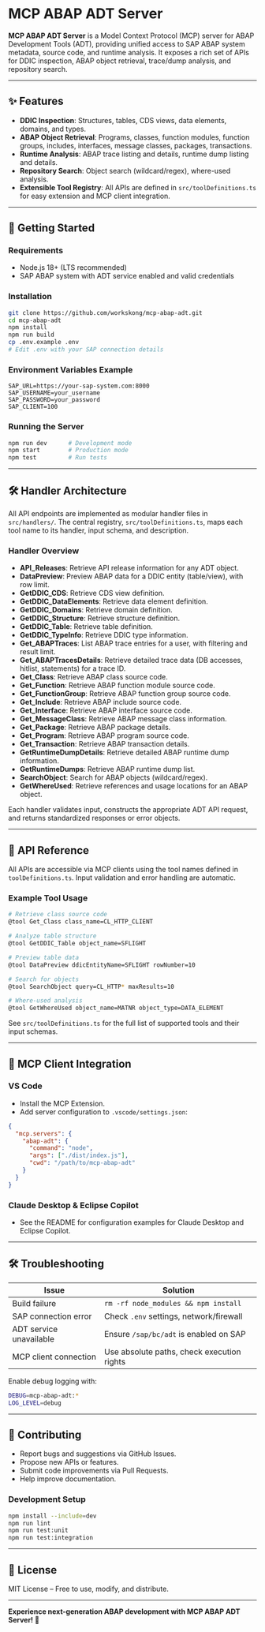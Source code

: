 # MCP ABAP ADT Server

**MCP ABAP ADT Server** is a Model Context Protocol (MCP) server for ABAP Development Tools (ADT), providing unified access to SAP ABAP system metadata, source code, and runtime analysis. It exposes a rich set of APIs for DDIC inspection, ABAP object retrieval, trace/dump analysis, and repository search.

---

## ✨ Features

- **DDIC Inspection**: Structures, tables, CDS views, data elements, domains, and types.
- **ABAP Object Retrieval**: Programs, classes, function modules, function groups, includes, interfaces, message classes, packages, transactions.
- **Runtime Analysis**: ABAP trace listing and details, runtime dump listing and details.
- **Repository Search**: Object search (wildcard/regex), where-used analysis.
- **Extensible Tool Registry**: All APIs are defined in `src/toolDefinitions.ts` for easy extension and MCP client integration.

---

## 🚀 Getting Started

### Requirements

- Node.js 18+ (LTS recommended)
- SAP ABAP system with ADT service enabled and valid credentials

### Installation

```bash
git clone https://github.com/workskong/mcp-abap-adt.git
cd mcp-abap-adt
npm install
npm run build
cp .env.example .env
# Edit .env with your SAP connection details
```

### Environment Variables Example

```env
SAP_URL=https://your-sap-system.com:8000
SAP_USERNAME=your_username
SAP_PASSWORD=your_password
SAP_CLIENT=100
```

### Running the Server

```bash
npm run dev      # Development mode
npm start        # Production mode
npm test         # Run tests
```

---

## 🛠 Handler Architecture

All API endpoints are implemented as modular handler files in `src/handlers/`. The central registry, `src/toolDefinitions.ts`, maps each tool name to its handler, input schema, and description.

### Handler Overview

- **API_Releases**: Retrieve API release information for any ADT object.
- **DataPreview**: Preview ABAP data for a DDIC entity (table/view), with row limit.
- **GetDDIC_CDS**: Retrieve CDS view definition.
- **GetDDIC_DataElements**: Retrieve data element definition.
- **GetDDIC_Domains**: Retrieve domain definition.
- **GetDDIC_Structure**: Retrieve structure definition.
- **GetDDIC_Table**: Retrieve table definition.
- **GetDDIC_TypeInfo**: Retrieve DDIC type information.
- **Get_ABAPTraces**: List ABAP trace entries for a user, with filtering and result limit.
- **Get_ABAPTracesDetails**: Retrieve detailed trace data (DB accesses, hitlist, statements) for a trace ID.
- **Get_Class**: Retrieve ABAP class source code.
- **Get_Function**: Retrieve ABAP function module source code.
- **Get_FunctionGroup**: Retrieve ABAP function group source code.
- **Get_Include**: Retrieve ABAP include source code.
- **Get_Interface**: Retrieve ABAP interface source code.
- **Get_MessageClass**: Retrieve ABAP message class information.
- **Get_Package**: Retrieve ABAP package details.
- **Get_Program**: Retrieve ABAP program source code.
- **Get_Transaction**: Retrieve ABAP transaction details.
- **GetRuntimeDumpDetails**: Retrieve detailed ABAP runtime dump information.
- **GetRuntimeDumps**: Retrieve ABAP runtime dump list.
- **SearchObject**: Search for ABAP objects (wildcard/regex).
- **GetWhereUsed**: Retrieve references and usage locations for an ABAP object.

Each handler validates input, constructs the appropriate ADT API request, and returns standardized responses or error objects.

---

## 📖 API Reference

All APIs are accessible via MCP clients using the tool names defined in `toolDefinitions.ts`. Input validation and error handling are automatic.

### Example Tool Usage

```bash
# Retrieve class source code
@tool Get_Class class_name=CL_HTTP_CLIENT

# Analyze table structure
@tool GetDDIC_Table object_name=SFLIGHT

# Preview table data
@tool DataPreview ddicEntityName=SFLIGHT rowNumber=10

# Search for objects
@tool SearchObject query=CL_HTTP* maxResults=10

# Where-used analysis
@tool GetWhereUsed object_name=MATNR object_type=DATA_ELEMENT
```

See `src/toolDefinitions.ts` for the full list of supported tools and their input schemas.

---

## 🔧 MCP Client Integration

### VS Code

- Install the MCP Extension.
- Add server configuration to `.vscode/settings.json`:

```json
{
  "mcp.servers": {
    "abap-adt": {
      "command": "node",
      "args": ["./dist/index.js"],
      "cwd": "/path/to/mcp-abap-adt"
    }
  }
}
```

### Claude Desktop & Eclipse Copilot

- See the README for configuration examples for Claude Desktop and Eclipse Copilot.

---

## 🛠 Troubleshooting

| Issue                  | Solution                                      |
|------------------------|-----------------------------------------------|
| Build failure          | `rm -rf node_modules && npm install`          |
| SAP connection error   | Check `.env` settings, network/firewall       |
| ADT service unavailable| Ensure `/sap/bc/adt` is enabled on SAP        |
| MCP client connection  | Use absolute paths, check execution rights    |

Enable debug logging with:

```bash
DEBUG=mcp-abap-adt:*
LOG_LEVEL=debug
```

---

## 🤝 Contributing

- Report bugs and suggestions via GitHub Issues.
- Propose new APIs or features.
- Submit code improvements via Pull Requests.
- Help improve documentation.

### Development Setup

```bash
npm install --include=dev
npm run lint
npm run test:unit
npm run test:integration
```

---

## 📄 License

MIT License – Free to use, modify, and distribute.

---

**Experience next-generation ABAP development with MCP ABAP ADT Server! 🚀**
